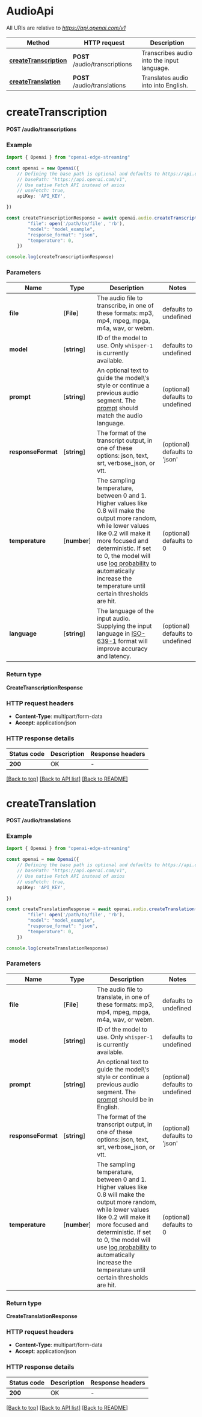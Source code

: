 # AudioApi

All URIs are relative to *https://api.openai.com/v1*

Method | HTTP request | Description
------------- | ------------- | -------------
[**createTranscription**](AudioApi.md#createTranscription) | **POST** /audio/transcriptions | Transcribes audio into the input language.
[**createTranslation**](AudioApi.md#createTranslation) | **POST** /audio/translations | Translates audio into into English.


# **createTranscription**

#### **POST** /audio/transcriptions


### Example


```typescript
import { Openai } from "openai-edge-streaming"

const openai = new Openai({
    // Defining the base path is optional and defaults to https://api.openai.com/v1
    // basePath: "https://api.openai.com/v1",
    // Use native Fetch API instead of axios
    // useFetch: true,
    apiKey: 'API_KEY',

})

const createTranscriptionResponse = await openai.audio.createTranscription({
        "file": open('/path/to/file', 'rb'),
        "model": "model_example",
        "response_format": "json",
        "temperature": 0,
    })

console.log(createTranscriptionResponse)

```


### Parameters

Name | Type | Description  | Notes
------------- | ------------- | ------------- | -------------
 **file** | [**File**] | The audio file to transcribe, in one of these formats: mp3, mp4, mpeg, mpga, m4a, wav, or webm.  | defaults to undefined
 **model** | [**string**] | ID of the model to use. Only `whisper-1` is currently available.  | defaults to undefined
 **prompt** | [**string**] | An optional text to guide the model\\\'s style or continue a previous audio segment. The [prompt](/docs/guides/speech-to-text/prompting) should match the audio language.  | (optional) defaults to undefined
 **responseFormat** | [**string**] | The format of the transcript output, in one of these options: json, text, srt, verbose_json, or vtt.  | (optional) defaults to 'json'
 **temperature** | [**number**] | The sampling temperature, between 0 and 1. Higher values like 0.8 will make the output more random, while lower values like 0.2 will make it more focused and deterministic. If set to 0, the model will use [log probability](https://en.wikipedia.org/wiki/Log_probability) to automatically increase the temperature until certain thresholds are hit.  | (optional) defaults to 0
 **language** | [**string**] | The language of the input audio. Supplying the input language in [ISO-639-1](https://en.wikipedia.org/wiki/List_of_ISO_639-1_codes) format will improve accuracy and latency.  | (optional) defaults to undefined


### Return type

**CreateTranscriptionResponse**

### HTTP request headers

 - **Content-Type**: multipart/form-data
 - **Accept**: application/json


### HTTP response details
| Status code | Description | Response headers |
|-------------|-------------|------------------|
**200** | OK |  -  |

[[Back to top]](#) [[Back to API list]](../README.md#documentation-for-api-endpoints) [[Back to README]](../README.md)

# **createTranslation**

#### **POST** /audio/translations


### Example


```typescript
import { Openai } from "openai-edge-streaming"

const openai = new Openai({
    // Defining the base path is optional and defaults to https://api.openai.com/v1
    // basePath: "https://api.openai.com/v1",
    // Use native Fetch API instead of axios
    // useFetch: true,
    apiKey: 'API_KEY',

})

const createTranslationResponse = await openai.audio.createTranslation({
        "file": open('/path/to/file', 'rb'),
        "model": "model_example",
        "response_format": "json",
        "temperature": 0,
    })

console.log(createTranslationResponse)

```


### Parameters

Name | Type | Description  | Notes
------------- | ------------- | ------------- | -------------
 **file** | [**File**] | The audio file to translate, in one of these formats: mp3, mp4, mpeg, mpga, m4a, wav, or webm.  | defaults to undefined
 **model** | [**string**] | ID of the model to use. Only `whisper-1` is currently available.  | defaults to undefined
 **prompt** | [**string**] | An optional text to guide the model\\\'s style or continue a previous audio segment. The [prompt](/docs/guides/speech-to-text/prompting) should be in English.  | (optional) defaults to undefined
 **responseFormat** | [**string**] | The format of the transcript output, in one of these options: json, text, srt, verbose_json, or vtt.  | (optional) defaults to 'json'
 **temperature** | [**number**] | The sampling temperature, between 0 and 1. Higher values like 0.8 will make the output more random, while lower values like 0.2 will make it more focused and deterministic. If set to 0, the model will use [log probability](https://en.wikipedia.org/wiki/Log_probability) to automatically increase the temperature until certain thresholds are hit.  | (optional) defaults to 0


### Return type

**CreateTranslationResponse**

### HTTP request headers

 - **Content-Type**: multipart/form-data
 - **Accept**: application/json


### HTTP response details
| Status code | Description | Response headers |
|-------------|-------------|------------------|
**200** | OK |  -  |

[[Back to top]](#) [[Back to API list]](../README.md#documentation-for-api-endpoints) [[Back to README]](../README.md)


